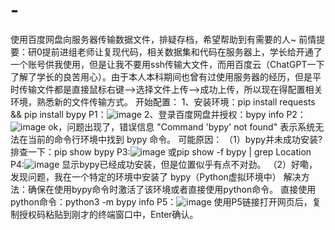# -
使用百度网盘向服务器传输数据文件，排疑存档，希望帮助到有需要的人~
前情提要：研0提前进组老师让复现代码，相关数据集和代码在服务器上，学长给开通了一个账号供我使用，但是让我不要用ssh传输大文件，而用百度云（ChatGPT一下了解了学长的良苦用心）。由于本人本科期间也曾有过使用服务器的经历，但是平时传输文件都是直接鼠标右键——>选择文件上传——>成功上传，所以现在得配置相关环境，熟悉新的文件传输方式。
开始配置：
1、安装环境：pip install requests && pip install bypy
P1：![image](https://github.com/user-attachments/assets/ba50f83b-ee62-4355-b3c3-a8e9591c8f8a)
2、登录百度网盘并授权：bypy info
P2：![image](https://github.com/user-attachments/assets/01a34578-ea2e-41a2-a2fc-21aed4bd2456)
ok，问题出现了，错误信息 "Command 'bypy' not found" 表示系统无法在当前的命令行环境中找到 bypy 命令。
可能原因：
（1）bypy并未成功安装?
排查一下：pip show bypy
P3:![image](https://github.com/user-attachments/assets/fc23f280-f30d-46b8-9727-06038841604c)
或pip show -f bypy | grep Location
P4:![image](https://github.com/user-attachments/assets/038fa636-ff55-4dd6-b088-b36eaa3c1cee)
显示bypy已经成功安装，但是位置似乎有点不对劲。
（2）好嘞，发现问题，我在一个特定的环境中安装了 bypy（Python虚拟环境中）
解决方法：确保在使用bypy命令时激活了该环境或者直接使用python命令。
直接使用python命令：python3 -m bypy info
P5：![image](https://github.com/user-attachments/assets/39e3d728-9b64-4f9f-8e4c-ac905f3d1797)
使用P5链接打开网页后，复制授权码粘贴到刚才的终端窗口中，Enter确认。
